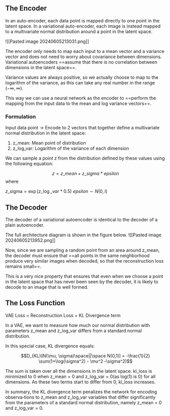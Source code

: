 ## The Encoder
In an auto-encoder, each data point is mapped directly to one point in the latent space. In a variational auto-encoder, each image is instead mapped to a multivariate normal distribution around a point in the latent space.

![[Pasted image 20240605213031.png]]

The encoder only needs to map each input to a mean vector and a variance vector and does not need to worry about covariance between dimensions. 
Variational autoencoders ==assume that there is no correlation between dimensions in the latent space==.

Variance values are always positive, so we actually choose to map to the logarithm of the variance, as this can take any real number in the range 
$(−\infty, \infty)$.

This way we can use a neural network as the encoder to ==perform the mapping from the input data to the mean and log variance vectors==.

### Formulation

Input data point → Encode to 2 vectors that together define a multivariate normal distribution in the latent space:
1. z_mean: Mean point of distribution
2. z_log_var: Logarithm of the variance of each dimension

We can sample a point z from the distribution defined by these values using the following equation: 

$$z = z\_mean + z\_sigma * epsilon$$
where

$z\_\text{sigma} = \exp(z\_\log\_var * 0.5)$
$epsilon \sim N(0, I)$


## The Decoder
The decoder of a variational autoencoder is identical to the decoder of a plain autoencoder. 

The full architecture diagram is shown in the figure below.
![[Pasted image 20240605213952.png]]

Now, since we are sampling a random point from an area around z_mean, the decoder must ensure that ==all points in the same neighborhood produce very similar images when decoded, so that the reconstruction loss remains small==. 

This is a very nice property that ensures that even when we choose a point in the latent space that has never been seen by the decoder, it is likely to decode to an image that is well formed.
## The Loss Function

VAE Loss = Reconstruction Loss + KL Divergence term

In a VAE, we want to measure how much our normal distribution with parameters z_mean and z_log_var differs from a standard normal distribution.

In this special case, KL divergence equals: 

$$D_{KL}[N(\mu, \sigma)\space||\space N(0,1)] = -\frac{1}{2} \sum(1+\log(\sigma^2) - \mu^2 -\sigma^2)$$

The sum is taken over all the dimensions in the latent space. kl_loss is minimized to 0 when z_mean = 0 and z_log_var = 0(as log(1) is 0) for all dimensions. As these two terms start to differ from 0, kl_loss increases.

In summary, the KL divergence term penalizes the network for encoding observa‐tions to z_mean and z_log_var variables that differ significantly from the parameters of a standard normal distribution, namely z_mean = 0 and z_log_var = 0.





